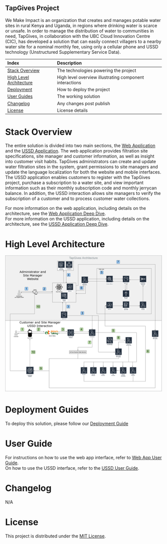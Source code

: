 ## TapGives Project
We Make Impact is an organization that creates and manages potable water sites in rural Kenya and Uganda, in regions where drinking water is scarce or unsafe. In order to manage the distribution of water to communities in need, TapGives, in collaboration with the UBC Cloud Innovation Centre (CIC), has developed a solution that can easily connect villagers to a nearby water site for a nominal monthly fee, using only a cellular phone and USSD technology (Unstructured Supplementary Service Data).

| Index                                                 | Description                                               |
|:------------------------------------------------------|:----------------------------------------------------------| 
| [Stack Overview](#Stack-Overview)                     | The technologies powering the project                     |
| [High Level Architecture](#High-Level-Architecture)   | High level overview illustrating component interactions   |
| [Deployment](#Deployment-Guide)                       | How to deploy the project                                 |
| [User Guides](#User-Guides)                           | The working solution                                      |
| [Changelog](#Changelog)                               | Any changes post publish                                  |
| [License](#License)                                   | License details                                           |


# Stack Overview
The entire solution is divided into two main sections, the [Web Application](./docs/WebAppDeepDive.md) and the [USSD Application](./docs/UssdDeepDive.md). The web application provides filtration site specifications, site manager and customer information, as well as insight into customer visit habits. TapGives administrators can create and update water filtration sites in the system, grant permissions to site managers and update the language localization for both the website and mobile interfaces. The USSD application enables customers to register with the TapGives project, purchase a subscription to a water site, and view important information such as their monthly subscription code and monthly jerrycan balance. In addition, the USSD interaction allows site managers to verify the subscription of a customer and to process customer water collections.  

For more information on the web application, including details on the architecture, see the [Web Application Deep Dive](./docs/WebAppDeepDive.md).  
For more information on the USSD application, including details on the architecture, see the [USSD Application Deep Dive](./docs/UssdDeepDive.md).  

# High Level Architecture
![alt text](docs/images/architecture-diagram.png)

# Deployment Guides
To deploy this solution, please follow our [Deployment Guide](docs/DeploymentGuide.md)

# User Guide
For instructions on how to use the web app interface, refer to [Web App User Guide](docs/WebAppUserGuide.md).  
On how to use the USSD interface, refer to the [USSD User Guide](docs/UssdUserGuide.md).

# Changelog
N/A

# License
This project is distributed under the [MIT License](LICENSE).